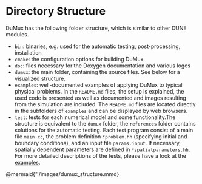 # Directory Structure

DuMux has the following folder structure, which is similar to other DUNE modules.

* `bin`: binaries, e.g. used for the automatic testing, post-processing, installation
* `cmake`: the configuration options for building DuMux
* `doc`: files necessary for the Doxygen documentation and various logos
* `dumux`: the main folder, containing the source files. See below for a visualized structure.
* `examples`: well-documented examples of applying DuMux to typical physical problems. In the `README.md` files, the setup is explained, the used code is presented as well as documented and images resulting from the simulation are included. The `README.md` files are located directly in the subfolders of `examples` and can be displayed by web browsers.
* `test`: tests for each numerical model and some functionality.The structure is equivalent to the `dumux` folder, the `references` folder contains solutions for the automatic testing. Each test program consist of a main file `main.cc`, the problem definition `*problem.hh` (specifying initial and boundary conditions), and an input file `params.input`. If necessary, spatially dependent parameters are defined in `*spatialparameters.hh`. For more detailed descriptions of the tests, please have a look at the [examples](https://git.iws.uni-stuttgart.de/dumux-repositories/dumux/-/tree/master/examples#open_file_folder-example-1-diffusion-equation).

@mermaid{"./images/dumux_structure.mmd}